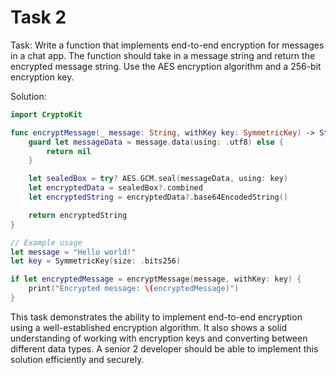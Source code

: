 # Task 2

Task: Write a function that implements end-to-end encryption for messages in a
chat app. The function should take in a message string and return the encrypted
message string. Use the AES encryption algorithm and a 256-bit encryption key.

Solution:

```swift
import CryptoKit

func encryptMessage(_ message: String, withKey key: SymmetricKey) -> String? {
    guard let messageData = message.data(using: .utf8) else {
        return nil
    }

    let sealedBox = try? AES.GCM.seal(messageData, using: key)
    let encryptedData = sealedBox?.combined
    let encryptedString = encryptedData?.base64EncodedString()

    return encryptedString
}

// Example usage
let message = "Hello world!"
let key = SymmetricKey(size: .bits256)

if let encryptedMessage = encryptMessage(message, withKey: key) {
    print("Encrypted message: \(encryptedMessage)")
}
```

This task demonstrates the ability to implement end-to-end encryption using a
well-established encryption algorithm. It also shows a solid understanding of
working with encryption keys and converting between different data types. A
senior 2 developer should be able to implement this solution efficiently and
securely.
